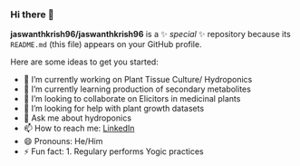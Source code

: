 ### Hi there 👋


**jaswanthkrish96/jaswanthkrish96** is a ✨ _special_ ✨ repository because its `README.md` (this file) appears on your GitHub profile.

Here are some ideas to get you started:

- 🔭 I’m currently working on Plant Tissue Culture/ Hydroponics
- 🌱 I’m currently learning production of secondary metabolites
- 👯 I’m looking to collaborate on Elicitors in medicinal plants
- 🤔 I’m looking for help with plant growth datasets
- 💬 Ask me about hydroponics
- 📫 How to reach me: [LinkedIn](https://www.linkedin.com/in/jaswanthbk/)
- 😄 Pronouns: He/Him
- ⚡ Fun fact: 1. Regulary performs Yogic practices

